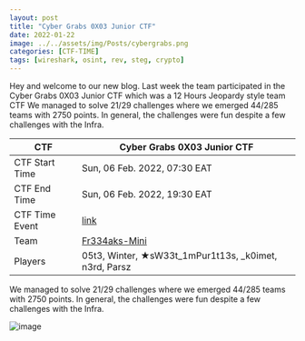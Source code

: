 ```yaml
---
layout: post
title: "Cyber Grabs 0X03 Junior CTF"
date: 2022-01-22
image: ../../assets/img/Posts/cybergrabs.png
categories: [CTF-TIME]
tags: [wireshark, osint, rev, steg, crypto]
---
```


Hey and welcome to our new blog. Last week the team participated in the Cyber Grabs 0X03 Junior CTF which was a 12 Hours Jeopardy style team CTF
We managed to solve 21/29 challenges where we emerged 44/285 teams with 2750 points. In general, the challenges were fun despite a few challenges with the Infra.

| CTF            | Cyber Grabs 0X03 Junior CTF                            |
| -------------- | ------------------------------------------------------ |
| CTF Start Time | Sun, 06 Feb. 2022, 07:30 EAT                           |
| CTF End Time   | Sun, 06 Feb. 2022, 19:30 EAT                           |
| CTF Time Event | [link](https://ctftime.org/event/1556)                 |
| Team           | [Fr334aks-Mini](https://ctftime.org/team/175491)       |
| Players        | 05t3, Winter, ★sW33t_1mPur1t13s, \_k0imet, n3rd, Parsz |

We managed to solve 21/29 challenges where we emerged 44/285 teams with 2750 points. In general, the challenges were fun despite a few challenges with the Infra.

![image](https://user-images.githubusercontent.com/58165365/153565716-a74139db-c830-4054-acb9-ce8fc2e49335.png)
